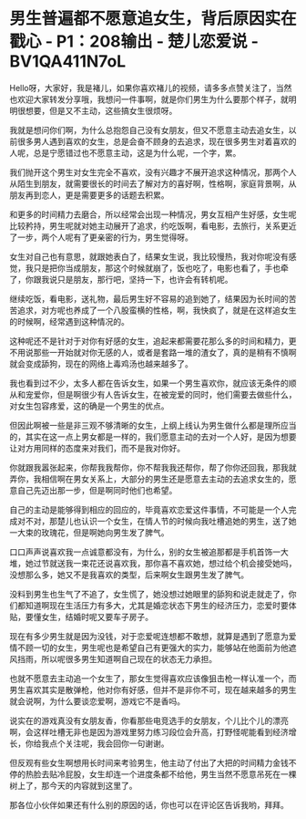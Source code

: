 # 男生普遍都不愿意追女生，背后原因实在戳心 - P1：208输出 - 楚儿恋爱说 - BV1QA411N7oL

Hello呀，大家好，我是褚儿，如果你喜欢褚儿的视频，请多多点赞关注了，当然也欢迎大家转发分享哦，我想问一件事啊，就是你们男生为什么要那个样子，就明明很想要，但是又不主动，这些搞女生很烦呀。

我就是想问你们啊，为什么总抱怨自己没有女朋友，但又不愿意主动去追女生，以前很多男人遇到喜欢的女生，总是会奋不顾身的去追求，现在很多男生对着喜欢的人呢，总是宁愿错过也不愿意主动，这是为什么呢，一个字，累。

我们抛开这个男生对女生完全不喜欢，没有兴趣才不展开追求这种情况，那两个人从陌生到朋友，就需要很长的时间去了解对方的喜好啊，性格啊，家庭背景啊，从朋友再到恋人，更是需要更多的话题去积累。

和更多的时间精力去磨合，所以经常会出现一种情况，男女互相产生好感，女生呢比较矜持，男生呢就对她主动展开了追求，约吃饭啊，看电影，去旅行，关系更近了一步，两个人呢有了更亲密的行为，男生觉得呀。

女生对自己也有意思，就跟她表白了，结果女生说，我比较慢热，我对你呢没有感觉，我只是把你当成朋友，那这个时候就崩了，饭也吃了，电影也看了，手也牵了，你跟我说只是朋友，那行吧，坚持一下，也许会有转机呢。

继续吃饭，看电影，送礼物，最后男生好不容易的追到她了，结果因为长时间的苦苦追求，对方呢也养成了一个八股蛮横的性格，啊，我快疯了，就是在这样追女生的时候啊，经常遇到这种情况的。

这种呢还不是针对于对你有好感的女生，追起来都需要花那么多的时间和精力，更不用说那些一开始就对你无感的人，或者是套路一堆的渣女了，真的是稍有不慎啊就会变成舔狗，现在的网络上毒鸡汤也越来越多了。

我也看到过不少，太多人都在告诉女生，如果一个男生喜欢你，就应该无条件的顺从和宠爱你，但是啊很少有人告诉女生，在被宠爱的同时，他们需要去做些什么，对女生包容疼爱，这的确是一个男生的优点。

但因此啊被一些是非三观不够清晰的女生，上纲上线认为男生做什么都是理所应当的，其实在这一点上男女都是一样的，我们愿意主动的去对一个人好，是因为想要让对方用同样的态度来对我们，而不是我对你好。

你就跟我嚣张起来，你帮我我帮你，你不帮我我还帮你，帮了你你还回我，那我就弄你，我相信啊在男女关系上，大部分的男生还是愿意去主动的去追求女生的，愿意自己先迈出那一步，但是啊同时他们也希望。

自己的主动是能够得到相应的回应的，毕竟喜欢恋爱这件事情，不可能是一个人完成对不对，那楚儿也认识一个女生，在情人节的时候向我吐槽追她的男生，送了她一大束的玫瑰花，但是啊她向男生发了脾气。

口口声声说喜欢我一点诚意都没有，为什么，别的女生被追那都是手机首饰一大堆，她过节就送我一束花还说喜欢我，那你喜不喜欢她，想过给个机会接受她吗，没想那么多，她又不是我喜欢的类型，后来啊女生跟男生发了脾气。

没料到男生也生气了不追了，女生慌了，她没想过她眼里的舔狗和说走就走了，你们都知道啊现在生活压力有多大，尤其是婚恋状态下男生的经济压力，恋爱时要体贴，要懂女生，结婚时呢又要车子房子。

现在有多少男生就是因为没钱，对于恋爱呢连想都不敢想，就算是遇到了愿意为爱情不顾一切的女生，男生呢也是希望自己有更强大的实力，能够站在他面前为他遮风挡雨，所以呢很多男生知道啊自己现在的状态无力承担。

也就不愿意去主动追一个女生了，那女生觉得喜欢应该像狙击枪一样认准一个，而男生喜欢其实是散弹枪，他对你有好感，但并不是非你不可，现在越来越多的男生就会说啊，为什么要谈恋爱啊，游戏它不是香吗。

说实在的游戏真没有女朋友香，你看那些电竞选手的女朋友，个儿比个儿的漂亮啊，会这样吐槽无非也是因为游戏里努力练习段位会升高，打野怪呢能看到经济增长，你给我点个关注呢，我会回你一句谢谢。

但反观有些女生啊想用长时间来考验男生，他主动了付出了大把的时间精力金钱不停的热脸去贴冷屁股，女生却连一个进度条都不给他，男生当然不愿意吊死在一棵树上了，那今天的内容就到这里了。

那各位小伙伴如果还有什么别的原因的话，你也可以在评论区告诉我哟，拜拜。